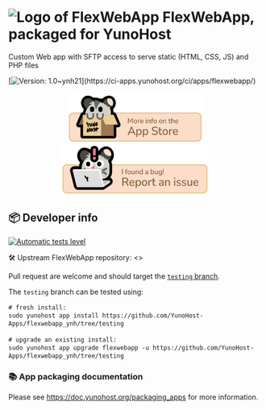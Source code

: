 <!--
N.B.: This README was automatically generated by <https://github.com/YunoHost/apps_tools/blob/main/readme_generator>
It shall NOT be edited by hand.
-->

<h1>
  <img src="https://raw.githubusercontent.com/YunoHost/apps/main/logos/flexwebapp.png" width="32px" alt="Logo of FlexWebApp">
FlexWebApp, packaged for YunoHost
</h1>

Custom Web app with SFTP access to serve static (HTML, CSS, JS) and PHP files

[![Version: 1.0~ynh21](https://img.shields.io/badge/Version-1.0~ynh21-rgba(0,150,0,1)?style=for-the-badge)](https://ci-apps.yunohost.org/ci/apps/flexwebapp/)

<div align="center">
<a href="https://apps.yunohost.org/app/flexwebapp"><img height="100px" src="https://github.com/YunoHost/yunohost-artwork/raw/refs/heads/main/badges/neopossum-badges/badge_more_info_on_the_appstore.svg"/></a>
<a href="https://github.com/YunoHost-Apps/flexwebapp_ynh/issues"><img height="100px" src="https://github.com/YunoHost/yunohost-artwork/raw/refs/heads/main/badges/neopossum-badges/badge_report_an_issue.svg"/></a>
</div>

## 📦 Developer info

[![Automatic tests level](https://apps.yunohost.org/badge/cilevel/flexwebapp)](https://ci-apps.yunohost.org/ci/apps/flexwebapp/)

🛠️ Upstream FlexWebApp repository: <>

Pull request are welcome and should target the [`testing` branch](https://github.com/YunoHost-Apps/flexwebapp_ynh/tree/testing).

The `testing` branch can be tested using:
```
# fresh install:
sudo yunohost app install https://github.com/YunoHost-Apps/flexwebapp_ynh/tree/testing

# upgrade an existing install:
sudo yunohost app upgrade flexwebapp -u https://github.com/YunoHost-Apps/flexwebapp_ynh/tree/testing
```

### 📚 App packaging documentation

Please see <https://doc.yunohost.org/packaging_apps> for more information.